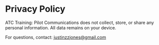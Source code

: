 # Privacy Policy

ATC Training: Pilot Communications does not collect, store, or share any personal information. All data remains on your device.

For questions, contact: justinzzjones@gmail.com